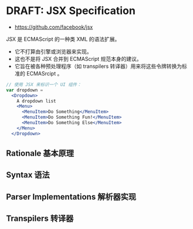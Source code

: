 # DRAFT: JSX Specification

- <https://github.com/facebook/jsx>

JSX 是 ECMAScript 的一种类 XML 的语法扩展。

- 它不打算由引擎或浏览器来实现。
- 这也不是将 JSX 合并到 ECMAScript 规范本身的建议。
- 它旨在被各种预处理程序（如 transpilers 转译器）用来将这些令牌转换为标准的 ECMASrcipt 。

```jsx
// 使用 JSX 来标识一个 UI 组件：
var dropdown =
  <Dropdown>
    A dropdown list
    <Menu>
      <MenuItem>Do Something</MenuItem>
      <MenuItem>Do Something Fun!</MenuItem>
      <MenuItem>Do Something Else</MenuItem>
    </Menu>
  </Dropdown>
```

## Rationale 基本原理

## Syntax 语法

## Parser Implementations 解析器实现

## Transpilers 转译器
